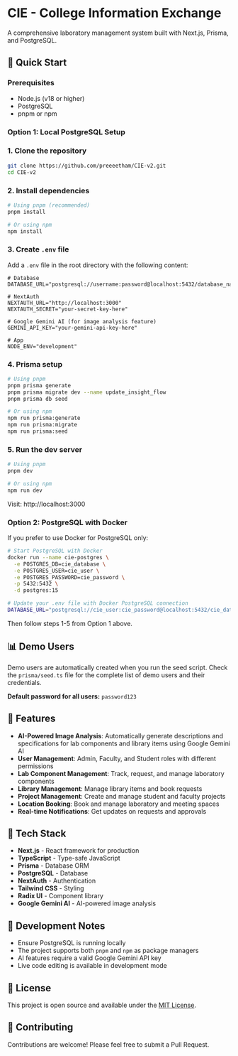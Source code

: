 # CIE - College Information Exchange

A comprehensive laboratory management system built with Next.js, Prisma, and PostgreSQL.

## 🚀 Quick Start

### Prerequisites
- Node.js (v18 or higher)
- PostgreSQL
- pnpm or npm

### Option 1: Local PostgreSQL Setup

### 1. Clone the repository
```bash
git clone https://github.com/preeeetham/CIE-v2.git
cd CIE-v2
```

### 2. Install dependencies
```bash
# Using pnpm (recommended)
pnpm install

# Or using npm
npm install
```

### 3. Create `.env` file
Add a `.env` file in the root directory with the following content:

```env
# Database
DATABASE_URL="postgresql://username:password@localhost:5432/database_name"

# NextAuth
NEXTAUTH_URL="http://localhost:3000"
NEXTAUTH_SECRET="your-secret-key-here"

# Google Gemini AI (for image analysis feature)
GEMINI_API_KEY="your-gemini-api-key-here"

# App
NODE_ENV="development"
```

### 4. Prisma setup
```bash
# Using pnpm
pnpm prisma generate
pnpm prisma migrate dev --name update_insight_flow
pnpm prisma db seed

# Or using npm
npm run prisma:generate
npm run prisma:migrate
npm run prisma:seed
```

### 5. Run the dev server
```bash
# Using pnpm
pnpm dev

# Or using npm
npm run dev
```

Visit: http://localhost:3000

### Option 2: PostgreSQL with Docker

If you prefer to use Docker for PostgreSQL only:

```bash
# Start PostgreSQL with Docker
docker run --name cie-postgres \
  -e POSTGRES_DB=cie_database \
  -e POSTGRES_USER=cie_user \
  -e POSTGRES_PASSWORD=cie_password \
  -p 5432:5432 \
  -d postgres:15

# Update your .env file with Docker PostgreSQL connection
DATABASE_URL="postgresql://cie_user:cie_password@localhost:5432/cie_database"
```

Then follow steps 1-5 from Option 1 above.

## 📊 Demo Users

Demo users are automatically created when you run the seed script. Check the `prisma/seed.ts` file for the complete list of demo users and their credentials.

**Default password for all users:** `password123`

## 🚀 Features

- **AI-Powered Image Analysis**: Automatically generate descriptions and specifications for lab components and library items using Google Gemini AI
- **User Management**: Admin, Faculty, and Student roles with different permissions
- **Lab Component Management**: Track, request, and manage laboratory components
- **Library Management**: Manage library items and book requests
- **Project Management**: Create and manage student and faculty projects
- **Location Booking**: Book and manage laboratory and meeting spaces
- **Real-time Notifications**: Get updates on requests and approvals

## 📁 Tech Stack

- **Next.js** - React framework for production
- **TypeScript** - Type-safe JavaScript
- **Prisma** - Database ORM
- **PostgreSQL** - Database
- **NextAuth** - Authentication
- **Tailwind CSS** - Styling
- **Radix UI** - Component library
- **Google Gemini AI** - AI-powered image analysis

## 🧪 Development Notes

- Ensure PostgreSQL is running locally
- The project supports both `pnpm` and `npm` as package managers
- AI features require a valid Google Gemini API key
- Live code editing is available in development mode

## 📝 License

This project is open source and available under the [MIT License](LICENSE).

## 🤝 Contributing

Contributions are welcome! Please feel free to submit a Pull Request.
